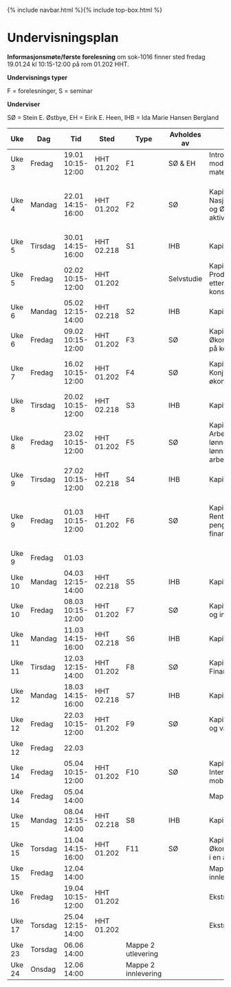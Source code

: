 {% include navbar.html %}{% include top-box.html %}
# Undervisningsplan

**Informasjonsmøte/første forelesning** om sok-1016 finner sted fredag 19.01.24 kl 10:15-12:00 på rom 01.202 HHT.    

**Undervisnings typer**

F = forelesninger, S = seminar

**Underviser**

SØ = Stein E. Østbye, EH = Eirik E. Heen, IHB = Ida Marie Hansen Bergland


| Uke | Dag | Tid | Sted | Type | Avholdes av| Tema | Video | Ressurser |
|-----------|---|--------|--------|------------|----------|----------|------|-------|
| Uke 3  | Fredag |19.01 10:15-12:00 | HHT 01.202 | F1 | SØ & EH | Introduksjon, modeller og matematikk |  | [Matte hefte](hefte.pdf), [Slides](Sok_1016_Forelesning_1.pptx), [Old school](OldSchool.pdf) |
| Uke 4  | Mandag |22.01 14:15-16:00 | HHT 01.202 | F2 | SØ  |Kapittel 2 & 19: Nasjonalregnskapet og Økonomisk aktivitet på lang sikt | [Kap 1](https://vimeo.com/501610409/eea0f3307d){:target="blank"}   [Kap 2 del1](https://vimeo.com/501613904/81d7c4e525){:target="blank"}  [Kap 2 del2](https://vimeo.com/504638984/efa8a23ab1){:target="blank"} | |
| Uke 5  | Tirsdag|30.01 14:15-16:00 | HHT 02.218 | S1 | IHB | Kapittel 2 || 
| Uke 5  | Fredag |02.02 10:15-12:00 | HHT 01.202 |  | Selvstudie |Kapittel 3 og 4: Produksjon, tilbud, etterspørsel og konsum |  [Kap 3](https://vimeo.com/506599392/df28453a9f){:target="blank"} [Kap 4](https://vimeo.com/506890802/860c32c661){:target="blank"}| |
| Uke 6  | Mandag |05.02 12:15-14:00 | HHT 02.218 | S2 | IHB | Kapittel 3 & 4 || 
| Uke 6  | Fredag |09.02 10:15-12:00 | HHT 01.202 | F3 | SØ  |Kapittel 5: Økonomisk aktivitet på kort sikt |  [Kap 5](https://www.youtube.com/watch?v=M52pOMBhG3Y&ab_channel=ThomasGressnes){:target="blank"} | |
| Uke 7  | Fredag |16.02 10:15-12:00 | HHT 01.202 | F4 | SØ  |Kapittel 6: Konjunkturer og økonomisk aktivitet |  [Kap 6 del 1](https://www.youtube.com/watch?v=D-sqDgVsTz4&ab_channel=ThomasGressnes){:target="blank"} [Kap 6 del 2](https://www.youtube.com/watch?v=YqR3Heuc-4g&ab_channel=ThomasGressnes){:target="blank"} | |
| Uke 8  | Tirsdag|20.02 10:15-12:00 | HHT 02.218 | S3 | IHB | Kapittel 5 & 6 || 
| Uke 8  | Fredag |23.02 10:15-12:00 | HHT 01.202 | F5 | SØ  |Kapittel 7 og 8: Arbeidsmarked, lønnsdannelse, lønnsvekst og arbeidsledighet |  [Kap 7](https://www.youtube.com/watch?v=CcYR4bmBnw8&ab_channel=ThomasGressnes){:target="blank"} [Kap 8](https://www.youtube.com/watch?v=mSpzll5Vo14&ab_channel=ThomasGressnes){:target="blank"} | |
| Uke 9  | Tirsdag|27.02 10:15-12:00 | HHT 02.218 | S4 | IHB | Kapittel 7 & 8 || 
| Uke 9  | Fredag |01.03 10:15-12:00 | HHT 01.202 | F6 | SØ  |Kapittel 9 & 10: Rente, pengepolitikk, og finanskriser |  [Video del1](https://www.youtube.com/watch?v=DeEmBjPoyvA&t=1083s&ab_channel=ThomasGressnes){:target="blank"} [Video del2](https://www.youtube.com/watch?v=WtHeoBtZdII&list=PLBUCAkNzSCdAKBWxZgSz3Rw_Kv9gk6MqC&index=18&t=378s&ab_channel=ThomasGressnes){:target="blank"}  [Video del3](https://www.youtube.com/watch?v=QAe5s51A1b0&list=PLBUCAkNzSCdAKBWxZgSz3Rw_Kv9gk6MqC&index=20&ab_channel=ThomasGressnes){:target="blank"} | |
| Uke 9 | Fredag | 01.03 | |||| Utlevering prøveeksamen | [Prøveeksamen](Prøveeksamen_sok-1016_v23.qmd) |
| Uke 10 | Mandag |04.03 12:15-14:00 | HHT 02.218 | S5 | IHB | Kapittel 9 || 
| Uke 10 | Fredag |08.03 10:15-12:00 | HHT 01.202 | F7 | SØ  |Kapittel 11: Penger og inflasjon |   | |
| Uke 11 | Mandag |11.03 14:15-16:00 | HHT 02.218 | S6 | IHB | Kapittel 10 & 11 || 
| Uke 11 | Tirsdag|12.03 12:15-14:00 | HHT 01.202 | F8 | SØ  |Kapittel 12: Finanspolitikk |  [Video](https://www.youtube.com/watch?v=caxVOnL8OnQ&list=PLBUCAkNzSCdAKBWxZgSz3Rw_Kv9gk6MqC&index=21&ab_channel=ThomasGressnes){:target="blank"} | |
| Uke 12 | Mandag |18.03 14:15-16:00 | HHT 02.218 | S7 | IHB | Kapittel 12 || 
| Uke 12 | Fredag |22.03 10:15-12:00 | HHT 01.202 | F9 | SØ  |Kapittel 14: Valuta og valutamarked |   | |
| Uke 12 | Fredag |22.03 | |||| Innlevering prøveeksamen |  |
| Uke 14 | Fredag |05.04 10:15-12:00 | HHT 01.202 | F10| SØ  |Kapittel 15: Internasjonal mobilitet |   | |
| Uke 14 | Fredag |05.04 14:00 |  | |  |Mappe 1 utlevering |   | |
| Uke 15 | Mandag |08.04 12:15-14:00 | HHT 02.218 | S8 | IHB | Kapittel 14 & 15 || 
| Uke 15 | Torsdag|11.04 14:15-16:00 | HHT 01.202 | F11| SØ  | Kapittel 16: Økonomisk aktivitet i en åpen økonomi |   | |
| Uke 15 | Fredag |12.04 14:00 |  | |   | Mappe 1 innlevering |   | |
| Uke 16 | Fredag |19.04 10:15-12:00 | HHT 01.202  |  |  | Ekstra |   | |
| Uke 17 | Torsdag|25.04 12:15-14:00 | HHT 01.202 |  |  | Ekstra |   | |
| Uke 23 | Torsdag|06.06 14:00 | |   Mappe 2 utlevering |
| Uke 24 | Onsdag |12.06 14:00 | |   Mappe 2 innlevering |

